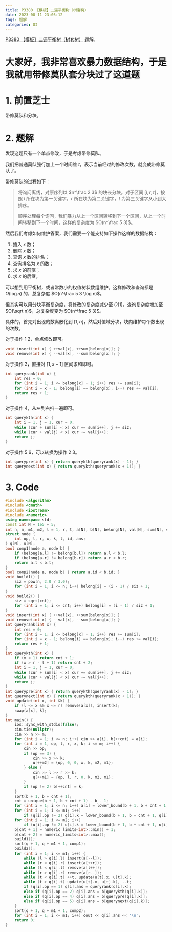 ```yaml
---
title: P3380 【模板】二逼平衡树（树套树）
date: 2023-08-11 23:05:12
tags: 题解
categories: OI
---
```


[P3380 【模板】二逼平衡树（树套树）](https://www.luogu.com.cn/problem/P3380) 题解。

<!-- more -->

# 大家好，我非常喜欢暴力数据结构，于是我就用带修莫队套分块过了这道题

# 1. 前置芝士

带修莫队和分块。

# 2. 题解

发现这题只有一个单点修改，于是考虑带修莫队。

我们把普通莫队强行加上一个时间维 $t$，表示当前经过的修改次数，就变成带修莫队了。

带修莫队的过程如下：

> 将询问离线，对原序列以 $n^\frac 2 3$ 的块长分块。对于区间 $[l, r, t]$，按照 $l$ 所在块为第一关键字，$r$ 所在块为第二关键字，$t$ 为第三关键字从小到大排序。
>
> 顺序处理每个询问，我们暴力从上一个区间转移到下一个区间，从上一个时间转移到下一个时间，这样的复杂度为 $O(n^\frac 5 3)$。

然后我们考虑如何维护答案，我们需要一个能支持如下操作这样的数据结构：

1.  插入 $x$ 数；
2.  删除 $x$ 数；
3.  查询 $x$ 数的排名；
4.  查询排名为 $x$ 的数；
5.  求 $x$ 的前驱；
6.  求 $x$ 的后继。

可以想到用平衡树，或者常数小的权值树状数组维护。这样修改和查询都是 $O(\log n)$ 的，总复杂度 $O(n^\frac 5 3 \log n)$。

但其实可以用分块平衡复杂度，将修改的复杂度减少至 $O(1)$，查询复杂度增加至 $O(\sqrt n)$，总复杂度变为 $O(n^\frac 5 3)$。

具体的，首先对出现的数离散化到 $[1, n]$，然后对值域分块，块内维护每个数出现的次数。

对于操作 1 2，单点修改即可。

```cpp
void insert(int x) { ++val[x], ++sum[belong[x]]; }
void remove(int x) { --val[x], --sum[belong[x]]; }
```

对于操作 3，直接对 $[1, x - 1]$ 区间求和即可。

```cpp
int queryrank(int x) {
    int res = 0;
    for (int i = 1; i <= belong[x] - 1; i++) res += sum[i];
    for (int i = x - 1; belong[i] == belong[x]; i--) res += val[i];
    return res + 1;
}
```

对于操作 4，从左到右扫一遍即可。

```cpp
int querykth(int x) {
    int i = 1, j = 1, cur = 0;
    while (cur + sum[i] < x) cur += sum[i++], j += siz;
    while (cur + val[j] < x) cur += val[j++];
    return j;
}
```

对于操作 5 6，可以转换为操作 2 3。

```cpp
int querypre(int x) { return querykth(queryrank(x) - 1); }
int querynext(int x) { return querykth(queryrank(x + 1)); }
```

# 3. Code

```cpp
#include <algorithm>
#include <cmath>
#include <iostream>
#include <numeric>
using namespace std;
const int N = 1e5 + 5;
int n, m, m1, m2, l = 1, r, t, a[N], b[N], belong[N], val[N], sum[N], siz, cnt;
struct node {
    int op, l, r, x, k, t, id, ans;
} q[N], u[N];
bool comp1(node a, node b) {
    if (belong[a.l] != belong[b.l]) return a.l < b.l;
    if (belong[a.r] != belong[b.r]) return a.r < b.r;
    return a.t < b.t;
}
bool comp2(node a, node b) { return a.id < b.id; }
void build1() {
    siz = pow(n, 2.0 / 3.0);
    for (int i = 1; i <= n; i++) belong[i] = (i - 1) / siz + 1;
}
void build2() {
    siz = sqrt(cnt);
    for (int i = 1; i <= cnt; i++) belong[i] = (i - 1) / siz + 1;
}
void insert(int x) { ++val[x], ++sum[belong[x]]; }
void remove(int x) { --val[x], --sum[belong[x]]; }
int queryrank(int x) {
    int res = 0;
    for (int i = 1; i <= belong[x] - 1; i++) res += sum[i];
    for (int i = x - 1; belong[i] == belong[x]; i--) res += val[i];
    return res + 1;
}
int querykth(int x) {
    if (x < 1) return cnt + 1;
    if (x > r - l + 1) return cnt + 2;
    int i = 1, j = 1, cur = 0;
    while (cur + sum[i] < x) cur += sum[i++], j += siz;
    while (cur + val[j] < x) cur += val[j++];
    return j;
}
int querypre(int x) { return querykth(queryrank(x) - 1); }
int querynext(int x) { return querykth(queryrank(x + 1)); }
void update(int x, int &k) {
    if (l <= x && x <= r) remove(a[x]), insert(k);
    swap(a[x], k);
}
int main() {
    ios::sync_with_stdio(false);
    cin.tie(nullptr);
    cin >> n >> m;
    for (int i = 1; i <= n; i++) cin >> a[i], b[++cnt] = a[i];
    for (int i = 1, op, l, r, x, k; i <= m; i++) {
        cin >> op;
        if (op == 3) {
            cin >> x >> k;
            u[++m2] = {op, 0, 0, x, k, m2, m1};
        } else {
            cin >> l >> r >> k;
            q[++m1] = {op, l, r, 0, k, m2, m1};
        }
        if (op != 2) b[++cnt] = k;
    }
    sort(b + 1, b + cnt + 1);
    cnt = unique(b + 1, b + cnt + 1) - b - 1;
    for (int i = 1; i <= n; i++) a[i] = lower_bound(b + 1, b + cnt + 1, a[i]) - b;
    for (int i = 1; i <= m1; i++)
        if (q[i].op != 2) q[i].k = lower_bound(b + 1, b + cnt + 1, q[i].k) - b;
    for (int i = 1; i <= m2; i++)
        if (u[i].op != 2) u[i].k = lower_bound(b + 1, b + cnt + 1, u[i].k) - b;
    b[cnt + 1] = numeric_limits<int>::min() + 1;
    b[cnt + 2] = numeric_limits<int>::max();
    build1();
    sort(q + 1, q + m1 + 1, comp1);
    build2();
    for (int i = 1; i <= m1; i++) {
        while (l > q[i].l) insert(a[--l]);
        while (r < q[i].r) insert(a[++r]);
        while (l < q[i].l) remove(a[l++]);
        while (r > q[i].r) remove(a[r--]);
        while (t < q[i].t) ++t, update(u[t].x, u[t].k);
        while (t > q[i].t) update(u[t].x, u[t].k), --t;
        if (q[i].op == 1) q[i].ans = queryrank(q[i].k);
        else if (q[i].op == 2) q[i].ans = b[querykth(q[i].k)];
        else if (q[i].op == 4) q[i].ans = b[querypre(q[i].k)];
        else if (q[i].op == 5) q[i].ans = b[querynext(q[i].k)];
    }
    sort(q + 1, q + m1 + 1, comp2);
    for (int i = 1; i <= m1; i++) cout << q[i].ans << '\n';
    return 0;
}
```
